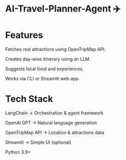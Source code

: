 # AI-Travel-Planner-Agent ✈️
# Features
Fetches real attractions using OpenTripMap API.

Creates day-wise itinerary using an LLM.

Suggests local food and experiences.

Works via CLI or Streamlit web app.

# Tech Stack

LangChain → Orchestration & agent framework

OpenAI GPT → Natural language generation

OpenTripMap API → Location & attractions data

Streamlit → Simple UI (optional)

Python 3.9+
